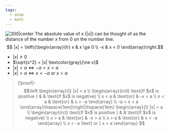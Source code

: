 ```yaml
---
tags:
  - atom
  - math
---
```

![300|center](general-abs-value.excalidraw.svg)
The absolute value of $x$ ($|x|$) can be thought of as the distance of the number $x$ from 0 on the number line.
$$ |x| = \left\{\begin{array}{lr}
	x & x \ge 0 \\
	-x & x < 0
\end{array}\right.$$
- $|x| \ge 0$
- $\sqrt{x^2} = |x| \textcolor{gray}{\ne x}$
- $|x| < a \iff -a < x < a$
- $|x| > a \iff x < -a \text{ or } x > a$
	
> [!proof]-
> $$\left.\begin{array}{l}
> 	|x| < a \\
> 	\begin{array}{rcll}
> 		\text{If $x$ is positive } & & \text{If $x$ is negative} \\
> 		x < a & \text{or} & -x < a \\
> 		x < a & \text{or} & x > -a
> 	\end{array} \\
> 	-a < x < a
> \end{array}\hspace{1em}\right|\hspace{1em}
> \begin{array}{l}
> 	|x| > a \\
> 	\begin{array}{rcl}
> 		\text{If $x$ is positive } & & \text{If $x$ is negative} \\
> 		x > a & \text{or} & -x > a \\
> 		x > a & \text{or} & x < -a
> 	\end{array} \\
> 	x < -a \text{ or } x > a
> \end{array}
> $$